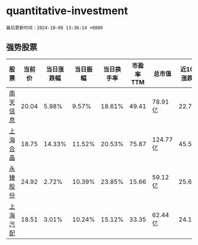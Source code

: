 # quantitative-investment

`最后更新时间：2024-10-08 13:36:14 +0800`

## 强势股票

|股票|当前价|当日涨跌幅|当日振幅|当日换手率|市盈率TTM|总市值|近10日涨跌幅|
|----|----|----|----|----|----|----|----|
|[南天信息](https://xueqiu.com/S/SZ000948)|20.04|5.98%|9.57%|18.61%|49.41|78.91亿|22.79%|
|[上海合晶](https://xueqiu.com/S/SH688584)|18.75|14.33%|11.52%|20.53%|75.87|124.77亿|45.57%|
|[永臻股份](https://xueqiu.com/S/SH603381)|24.92|2.72%|10.39%|23.85%|15.66|59.12亿|25.67%|
|[上海汽配](https://xueqiu.com/S/SH603107)|18.51|3.01%|10.24%|15.12%|33.35|62.44亿|24.14%|
